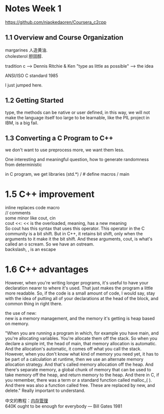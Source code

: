 # Notes Week 1

https://github.com/niaokedaoren/Coursera_c2cpp

## 1.1 Overview and Course Organization

margarines 人造黄油.  
cholesterol 胆固醇.   

tradition c --> Dennis Ritchie & Ken
"type as little as possible" --> the idea

ANSI/ISO C standard 1985

I just jumped here.

## 1.2 Getting Started

type, the methods can be native or user defined, in this way, we will not make the language itself too large to be learnable, like the PIL project in IBM, is a big fail.


## 1.3 Converting a C Program to C++
we don't want to use preprocess more, we want them less.

One interesting and meaningful question, how to generate randomness from deterministic

in C program, we get libraries (std.*) / # define macros / main


# 1.5 C++ improvement
inline replaces code macro    
// comments   
some minor like cout, cin   
cout <<: << is the overloaded, meaning, has a new meaning   
So cout has this syntax that uses this operator. This operator in the C community is a bit shift. But in C++, it retains bit shift, only when the arguments to it make it the bit shift. And these arguments, cout, is what's called an o scream. So we have an ostream.  
backslash, \, is an escape 


# 1.6 C++ advantages
However, when you're writing longer programs, it's useful to have your declaration nearer to where it's used. That just makes the program a little more readable. So, if the code is a small amount of code, I would say, stay with the idea of putting all of your declarations at the head of the block, and common thing in right there.

the use of new:   
new is a memory management, and the memory it's getting is heap based on memory. 

"When you are running a program in which, for example you have main, and you're allocating variables. You're allocate them off the stack. So when you declare a simple int, the head of main, that memory allocation is automatic. And the allocation's automatic, it comes off what you call the stack. However, when you don't know what kind of memory you need yet, it has to be part of a calculation at runtime, then we use an alternate memory allocation strategy. And that's called memory allocation off the heap. And there's separate memory, a global chunk of memory that can be used to take memory off the heap, and return memory to the heap. And there in C, if you remember, there was a term or a standard function called malloc_( ). And there was also a function called free. These are replaced by new, and delete." Really important to understand.

中文的教程：[内存管理](https://chenqx.github.io/2014/09/25/Cpp-Memory-Management/)    
640K ought to be enough for everybody — Bill Gates 1981
